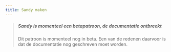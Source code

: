 ```yaml
---
title: Sandy maken
---
```


> ##### Sandy is momenteel een betapatroon, de documentatie ontbreekt
> 
> Dit patroon is momenteel nog in beta. Een van de redenen daarvoor is dat de documentatie nog geschreven moet worden.
